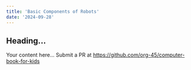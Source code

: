 ```yaml
---
title: 'Basic Components of Robots'
date: '2024-09-28'
---
```


## Heading...
Your content here...
Submit a PR at https://github.com/org-45/computer-book-for-kids
